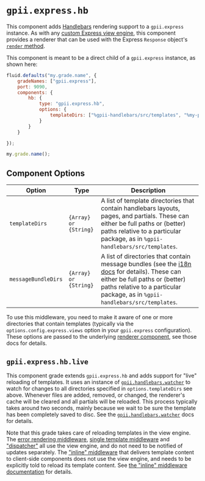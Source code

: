 # `gpii.express.hb`

This component adds [Handlebars](http://handlebarsjs.com/) rendering support to a `gpii.express` instance. As with
any [custom Express view engine](http://expressjs.com/en/advanced/developing-template-engines.html), this component
provides a renderer that can be used with the Express `Response` object's [`render` method](http://expressjs.com/en/4x/api.html#res.render).

This component is meant to be a direct child of a `gpii.express` instance, as shown here:

```javascript
fluid.defaults("my.grade.name", {
    gradeNames: ["gpii.express"],
    port: 9090,
    components: {
        hb: {
            type: "gpii.express.hb",
            options: {
                templateDirs: ["%gpii-handlebars/src/templates", "%my-package/src/templates"]
            }
        }
    }

});

my.grade.name();
```

## Component Options

| Option              | Type                  | Description |
| ------------------- | --------------------- | ----------- |
| `templateDirs`      | `{Array} or {String}` | A list of template directories that contain handlebars layouts, pages, and partials.  These can either be full paths or (better) paths relative to a particular package, as in `%gpii-handlebars/src/templates`. |
| `messageBundleDirs` | `{Array} or {String}` | A list of directories that contain message bundles (see the [i18n docs](i18n.md) for details).  These can either be full paths or (better) paths relative to a particular package, as in `%gpii-handlebars/src/templates`. |

To use this middleware, you need to make it aware of one or more directories that contain templates (typically via the
`options.config.express.views` option in your `gpii.express` configuration).  These options are passed to the underlying
[renderer component](renderer.md), see those docs for details.

## `gpii.express.hb.live`

This component grade extends `gpii.express.hb` and adds support for "live" reloading of templates.  It uses an instance
 of [`gpii.handlebars.watcher`](watcher.md) to watch for changes to all directories specified in `options.templateDirs`
 see above.  Whenever files are added, removed, or changed, the renderer's cache will be cleared and all partials
 will be reloaded.  This process typically takes around two seconds, mainly because we wait to be sure the template has
 been completely saved to disc.  See the [`gpii.handlebars.watcher`](watcher.md) docs for details.

Note that this grade takes care of reloading templates in the view engine.  The [error rendering
middleware](errorRenderingMiddleware.md), [single template middleware](singleTemplateMiddleware.md) and
["dispatcher"](dispatcher.md) all use the view engine, and do not need to be notified of updates separately.  The
["inline" middleware](inline.md) that delivers template content to client-side components does not use the view engine,
and needs to be explicitly told to reload its template content.  See [the "inline" middleware documentation](inline.md)
for details.